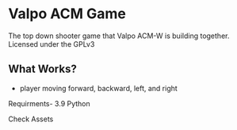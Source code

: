# Valpo ACM Game
The top down shooter game that Valpo ACM-W is building together. Licensed under the GPLv3

## What Works?
* player moving forward, backward, left, and right

Requirments- 3.9 Python 

Check Assets
